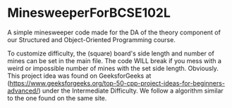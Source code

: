 # MinesweeperForBCSE102L
A simple minesweeper code made for the DA of the theory component of our Structured and Object-Oriented Programming course.

To customize difficulty, the (square) board's side length and number of mines can be set in the main file. The code WILL break if you mess with a weird or impossible number of mines with the set side length. Obviously. 
This project idea was found on GeeksforGeeks at (https://www.geeksforgeeks.org/top-50-cpp-project-ideas-for-beginners-advanced/) under the Intermediate Difficulty. We follow a algorithm similar to the one found on the same site.
